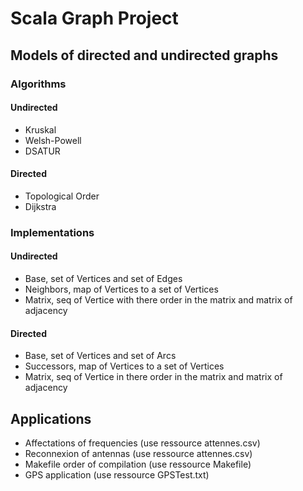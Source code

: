 # Scala Graph Project

## Models of directed and undirected graphs
### Algorithms

#### Undirected
- Kruskal
- Welsh-Powell
- DSATUR

#### Directed
- Topological Order
- Dijkstra

### Implementations

#### Undirected
- Base, set of Vertices and set of Edges
- Neighbors, map of Vertices to a set of Vertices
- Matrix, seq of Vertice with there order in the matrix and matrix of adjacency
#### Directed
- Base, set of Vertices and set of Arcs
- Successors, map of Vertices to a set of Vertices
- Matrix, seq of Vertice in there order in the matrix and matrix of adjacency

## Applications
- Affectations of frequencies (use ressource attennes.csv)
- Reconnexion of antennas (use ressource attennes.csv)
- Makefile order of compilation (use ressource Makefile)
- GPS application (use ressource GPSTest.txt)
